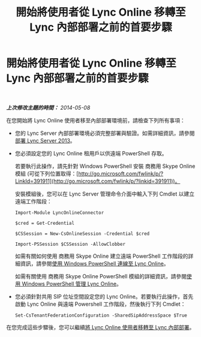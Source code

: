 ﻿---
title: 開始將使用者從 Lync Online 移轉至 Lync 內部部署之前的首要步驟
TOCTitle: 開始將使用者從 Lync Online 移轉至 Lync 內部部署之前的首要步驟
ms:assetid: 98245b04-ded4-4186-8da3-ba1c554b5c39
ms:mtpsurl: https://technet.microsoft.com/zh-tw/library/Dn689118(v=OCS.15)
ms:contentKeyID: 62247315
ms.date: 08/10/2015
mtps_version: v=OCS.15
ms.translationtype: HT
---

# 開始將使用者從 Lync Online 移轉至 Lync 內部部署之前的首要步驟

 

_**上次修改主題的時間：** 2014-05-08_

在您開始將 Lync Online 使用者移至內部部署環境前，請檢查下列所有事項：

  - 您的 Lync Server 內部部署環境必須完整部署與驗證。如需詳細資訊，請參閱[部署 Lync Server 2013](lync-server-2013-deploying-lync-server.md)。

  - 您必須設定您的 Lync Online 租用戶以供遠端 PowerShell 存取。
    
    若要執行此操作，請先針對 Windows PowerShell 安裝 商務用 Skype Online 模組 (可從下列位置取得：[http://go.microsoft.com/fwlink/p/?LinkId=391911](http://go.microsoft.com/fwlink/p/?linkid=391911))。
    
    安裝模組後，您可以在 Lync Server 管理命令介面中輸入下列 Cmdlet 以建立遠端工作階段：
    
        Import-Module LyncOnlineConnector
    
        $cred = Get-Credential
    
        $CSSession = New-CsOnlineSession -Credential $cred
    
        Import-PSSession $CSSession -AllowClobber
    
    如需有關如何使用 商務用 Skype Online 建立遠端 PowerShell 工作階段的詳細資訊，請參閱[使用 Windows PowerShell 連線至 Lync Online](https://docs.microsoft.com/en-us/SkypeForBusiness/set-up-your-computer-for-windows-powershell/set-up-your-computer-for-windows-powershell)。
    
    如需有關使用 商務用 Skype Online PowerShell 模組的詳細資訊，請參閱[使用 Windows PowerShell 管理 Lync Online](skype-for-business-online-using-windows-powershell-to-manage-your-tenant.md)。

  - 您必須針對共用 SIP 位址空間設定您的 Lync Online。若要執行此操作，首先啟動 Lync Online 與遠端 Powershell 工作階段，然後執行下列 Cmdlet：
    
        Set-CsTenantFederationConfiguration -SharedSipAddressSpace $True

在您完成這些步驟後，您可以繼續[將 Lync Online 使用者移轉至 Lync 內部部署](lync-server-2013-migrating-lync-online-users-to-lync-on-premises.md)。

